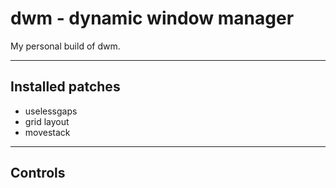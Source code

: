 # dwm - dynamic window manager
My personal build of dwm.

---
## Installed patches
+ uselessgaps
+ grid layout
+ movestack

---

## Controls


